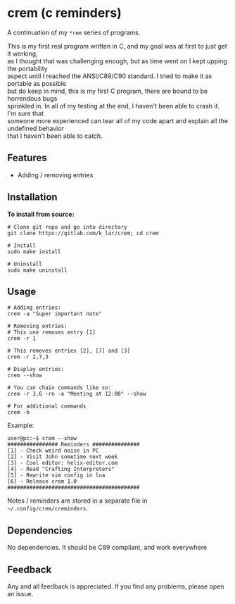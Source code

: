 # crem (c reminders)

A continuation of my `*rem` series of programs.  

This is my first real program written in C, and my goal was at first to just get it working,  
as I thought that was challenging enough, but as time went on I kept upping the portability  
aspect until I reached the ANSI/C89/C90 standard. I tried to make it as portable as possible  
but do keep in mind, this is my first C program, there are bound to be horrendous bugs  
sprinkled in. In all of my testing at the end, I haven't been able to crash it. I'm sure that  
someone more experienced can tear all of my code apart and explain all the undefined behavior  
that I haven't been able to catch.

## Features

- Adding / removing entries

## Installation

**To install from source:**
```console
# Clone git repo and go into directory
git clone https://gitlab.com/k_lar/crem; cd crem

# Install
sudo make install

# Uninstall
sudo make uninstall
```

## Usage

```console
# Adding entries:
crem -a "Super important note"

# Removing entries:
# This one removes entry [1]
crem -r 1

# This removes entries [2], [7] and [3]
crem -r 2,7,3

# Display entries:
crem --show

# You can chain commands like so:
crem -r 3,6 -rn -a "Meeting at 12:00" --show

# For additional commands
crem -h
```

Example:

```console
user@pc:~$ crem --show
################ Reminders ###############
[1] - Check weird noise in PC
[2] - Visit John sometime next week
[3] - Cool editor: helix-editor.com
[4] - Read "Crafting Interpreters"
[5] - Rewrite vim config in lua
[6] - Release crem 1.0
##########################################
```

Notes / reminders are stored in a separate file in `~/.config/crem/creminders`.  

## Dependencies

No dependencies. It should be C89 compliant, and work everywhere

## Feedback

Any and all feedback is appreciated. If you find any problems, please open an issue.


